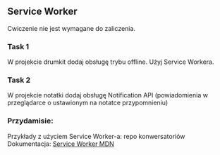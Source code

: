 ## Service Worker
Cwiczenie nie jest wymagane do zaliczenia.   

### Task 1
W projekcie drumkit dodaj obsługę trybu offline. Użyj Service Workera.

### Task 2
W projekcie notatki dodaj obsługę Notification API (powiadomienia w przeglądarce o ustawionym na notatce przypomnieniu)

### Przydamisie:
Przykłady z użyciem Service Worker-a: repo konwersatoriów   
Dokumentacja: [Service Worker MDN](https://developer.mozilla.org/en-US/docs/Web/API/Service_Worker_API)
